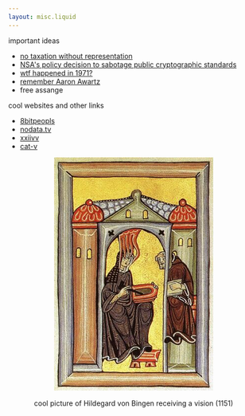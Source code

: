 ```yaml
---
layout: misc.liquid
---
```

important ideas
- [no taxation without representation](https://en.wikipedia.org/wiki/No_taxation_without_representation)
- [NSA's policy decision to sabotage public cryptographic standards](https://blog.cr.yp.to/20220805-nsa.html)
- [wtf happened in 1971?](https://wtfhappenedin1971.com/)
- [remember Aaron Awartz](http://www.rememberaaronsw.com/)
- free assange

cool websites and other links
- [8bitpeopls](https://www.8bitpeoples.com/)
- [nodata.tv](https://nodata.tv)
- [xxiivv](https://wiki.xxiivv.com)
- [cat-v](http://cat-v.org/)

<p align="center">
  <img src="assets/hildegard.jpg">
</p>

<p align="center">
cool picture of Hildegard von Bingen receiving a vision (1151)
</p>

